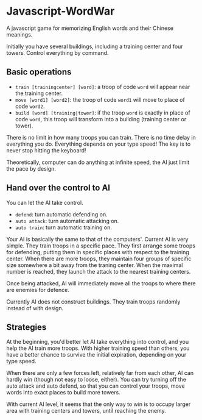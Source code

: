 # Javascript-WordWar

A javascript game for memorizing English words and their Chinese meanings.

Initially you have several buildings, including a training center and four towers.
Control everything by command.

## Basic operations

- `train [trainingcenter] [word]`: a troop of code `word` will appear near the training center.
- `move [word1] [word2]`: the troop of code `word1` will move to place of code `word2`.
- `build [word] [training|tower]`: if the troop `word` is exactly in place of code `word`, this troop will transform into a building (training center or tower).

There is no limit in how many troops you can train. There is no time delay in everything you do.
Everything depends on your type speed! The key is to never stop hitting the keyboard!

Theoretically, computer can do anything at infinite speed, the AI just limit the pace by design.

## Hand over the control to AI

You can let the AI take control.

- `defend`: turn automatic defending on.
- `auto attack`: turn automatic attacking on.
- `auto train`: turn automatic training on.

Your AI is basically the same to that of the computers'.
Current AI is very simple. They train troops in a specific pace.
They first arrange some troops for defending, putting them in specific places with respect to the training center.
When there are more troops, they maintain four groups of specific size somewhere a bit away from the traning center.
When the maximal number is reached, they launch the attack to the nearest training centers.

Once being attacked, AI will immediately move all the troops to where there are enemies for defence.

Currently AI does not construct buildings. They train troops randomly instead of with design.

## Strategies

At the beginning, you'd better let AI take everything into control, and you help the AI train more troops.
With higher training speed than others, you have a better chance to survive the initial expiration, depending on your type speed.

When there are only a few forces left, relatively far from each other, AI can hardly win (though not easy to loose, either).
You can try turning off the auto attack and auto defend, so that you can control your troops, move words into exact places to build more towers.

With current AI level, it seems that the only way to win is to occupy larger area with training centers and towers, until reaching the enemy.

